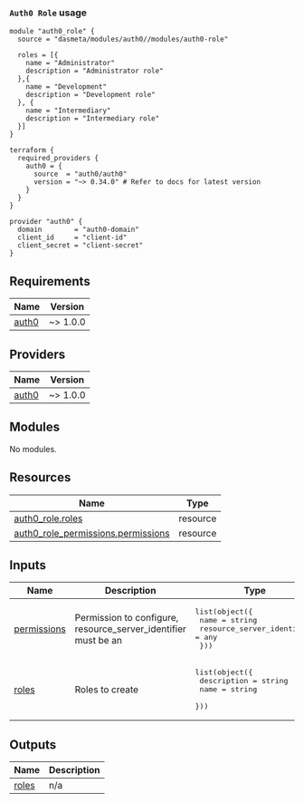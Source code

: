 ### `Auth0 Role` usage
```
module "auth0_role" {
  source = "dasmeta/modules/auth0//modules/auth0-role"

  roles = [{
    name = "Administrator"
    description = "Administrator role"
  },{
    name = "Development"
    description = "Development role"
  }, {
    name = "Intermediary"
    description = "Intermediary role"
  }]
}

terraform {
  required_providers {
    auth0 = {
      source  = "auth0/auth0"
      version = "~> 0.34.0" # Refer to docs for latest version
    }
  }
}

provider "auth0" {
  domain        = "auth0-domain"
  client_id     = "client-id"
  client_secret = "client-secret"
}
```
<!-- BEGINNING OF PRE-COMMIT-TERRAFORM DOCS HOOK -->
## Requirements

| Name | Version |
|------|---------|
| <a name="requirement_auth0"></a> [auth0](#requirement\_auth0) | ~> 1.0.0 |

## Providers

| Name | Version |
|------|---------|
| <a name="provider_auth0"></a> [auth0](#provider\_auth0) | ~> 1.0.0 |

## Modules

No modules.

## Resources

| Name | Type |
|------|------|
| [auth0_role.roles](https://registry.terraform.io/providers/auth0/auth0/latest/docs/resources/role) | resource |
| [auth0_role_permissions.permissions](https://registry.terraform.io/providers/auth0/auth0/latest/docs/resources/role_permissions) | resource |

## Inputs

| Name | Description | Type | Default | Required |
|------|-------------|------|---------|:--------:|
| <a name="input_permissions"></a> [permissions](#input\_permissions) | Permission to configure, resource\_server\_identifier must be an | <pre>list(object({<br>    name                       = string<br>    resource_server_identifier = any<br>  }))</pre> | `[]` | no |
| <a name="input_roles"></a> [roles](#input\_roles) | Roles to create | <pre>list(object({<br>    description = string<br>    name        = string<br>  }))</pre> | n/a | yes |

## Outputs

| Name | Description |
|------|-------------|
| <a name="output_roles"></a> [roles](#output\_roles) | n/a |
<!-- END OF PRE-COMMIT-TERRAFORM DOCS HOOK -->
